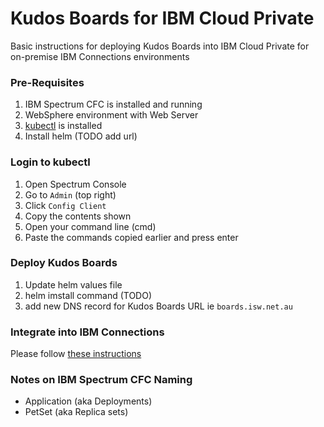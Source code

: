# Kudos Boards for IBM Cloud Private
Basic instructions for deploying Kudos Boards into IBM Cloud Private for on-premise IBM Connections environments

### Pre-Requisites
1. IBM Spectrum CFC is installed and running
2. WebSphere environment with Web Server
3. [kubectl](https://kubernetes.io/docs/tasks/tools/install-kubectl/) is installed
4. Install helm (TODO add url)

### Login to kubectl
1. Open Spectrum Console
2. Go to `Admin` (top right)
3. Click `Config Client`
4. Copy the contents shown
5. Open your command line (cmd)
6. Paste the commands copied earlier and press enter


### Deploy Kudos Boards
1. Update helm values file
2. helm imstall command (TODO)
3. add new DNS record for Kudos Boards URL ie `boards.isw.net.au`

### Integrate into IBM Connections
Please follow [these instructions](/integration.md)

### Notes on IBM Spectrum CFC Naming
- Application (aka Deployments)
- PetSet (aka Replica sets)
